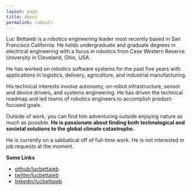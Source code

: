 ```yaml
---
layout: page
title: About
permalink: /about/
---
```


Luc Bettaieb is a robotics engineering leader most recently based in San Francisco California.  He holds undergraduate and graduate degrees in electrical engineering with a focus in robotics from Case Western Reserve University in Cleveland, Ohio, USA.

He has worked on robotics software systems for the past five years with applications in logistics, delivery, agriculture, and industrial manufacturing.  

His technical interests involve autonomy, on-robot infrastructure, sensor and device drivers, and systems engineering.  He has driven the technical roadmap and led teams of robotics engineers to accomplish product-focused goals.

Outside of work, you can find him adventuring outside enjoying nature as much as possible.  **He is passionate about finding both technological and societal solutions to the global climate catastrophe.**

He is currently on a sabbatical off of full-time work.  He is not interested in job requests at the moment.

**Some Links**
 - [github/lucbettaieb](https://github.com/lucbettaieb)
 - [twitter/lucbettaieb](https://twitter.com/lucbettaieb)
 - [linkedin/lucbettaieb](https://linkedin.com/in/lucbettaieb)
